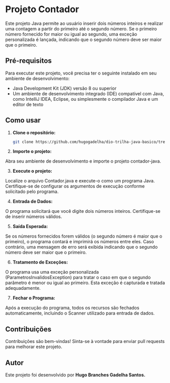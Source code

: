 # Projeto Contador

Este projeto Java permite ao usuário inserir dois números inteiros e realizar uma contagem a partir do primeiro até o segundo número. Se o primeiro número fornecido for maior ou igual ao segundo, uma exceção personalizada é lançada, indicando que o segundo número deve ser maior que o primeiro.

## Pré-requisitos

Para executar este projeto, você precisa ter o seguinte instalado em seu ambiente de desenvolvimento:

- Java Development Kit (JDK) versão 8 ou superior
- Um ambiente de desenvolvimento integrado (IDE) compatível com Java, como IntelliJ IDEA, Eclipse, ou simplesmente o compilador Java e um editor de texto

## Como usar

1. **Clone o repositório:**

   ```bash
   git clone https://github.com/hugogadelha/dio-trilha-java-basico/tree/main/DesafioControleFluxo

2. **Importe o projeto:**

Abra seu ambiente de desenvolvimento e importe o projeto contador-java.

3. **Execute o projeto:**

Localize o arquivo Contador.java e execute-o como um programa Java. Certifique-se de configurar os argumentos de execução conforme solicitado pelo programa.

4. **Entrada de Dados:**

O programa solicitará que você digite dois números inteiros. Certifique-se de inserir números válidos.

5. **Saída Esperada:**

Se os números fornecidos forem válidos (o segundo número é maior que o primeiro), o programa contará e imprimirá os números entre eles.
Caso contrário, uma mensagem de erro será exibida indicando que o segundo número deve ser maior que o primeiro.

6. **Tratamento de Exceções:**

O programa usa uma exceção personalizada (ParametrosInvalidosException) para tratar o caso em que o segundo parâmetro é menor ou igual ao primeiro. Esta exceção é capturada e tratada adequadamente.

7. **Fechar o Programa:**

Após a execução do programa, todos os recursos são fechados automaticamente, incluindo o Scanner utilizado para entrada de dados.

## Contribuições

Contribuições são bem-vindas! Sinta-se à vontade para enviar pull requests para melhorar este projeto.

## Autor

Este projeto foi desenvolvido por **Hugo Branches Gadelha Santos.**